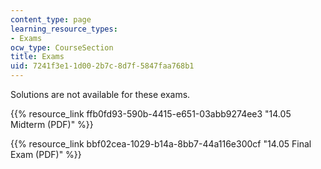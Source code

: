 ```yaml
---
content_type: page
learning_resource_types:
- Exams
ocw_type: CourseSection
title: Exams
uid: 7241f3e1-1d00-2b7c-8d7f-5847faa768b1
---
```


Solutions are not available for these exams.

{{% resource_link ffb0fd93-590b-4415-e651-03abb9274ee3 "14.05 Midterm (PDF)" %}}

{{% resource_link bbf02cea-1029-b14a-8bb7-44a116e300cf "14.05 Final Exam (PDF)" %}}